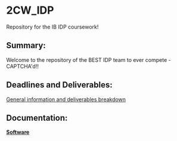 # 2CW_IDP
Repository for the IB IDP coursework!

## Summary:

Welcome to the repository of the BEST IDP team to ever compete - CAPTCHA'd!!

## Deadlines and Deliverables:

[General information and deliverables breakdown](docs/IDP_deliverables_summary.pdf)

## Documentation:

[__Software__](docs/software_main.md)